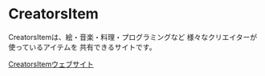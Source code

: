 # CreatorsItem

CreatorsItemは、絵・音楽・料理・プログラミングなど
様々なクリエイターが使っているアイテムを
共有できるサイトです。


[CreatorsItemウェブサイト](http://18.177.85.217/)